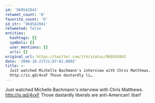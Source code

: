 ```yaml
---
id: '969542041'
retweet_count: '0'
favorite_count: '0'
id_str: '969542041'
retweeted: false
entities:
  hashtags: []
  symbols: []
  user_mentions: []
  urls: []
original_url: https://twitter.com/jth/status/969542041
date: '2008-10-21T21:07:01.000Z'
title: >-
  Just watched Michelle Bachmann's interview with Chris Matthews.
  http://is.gd/4vxF Those dastardly li…
---
```


Just watched Michelle Bachmann's interview with Chris Matthews. http://is.gd/4vxF Those dastardly liberals are anti-American! /barf